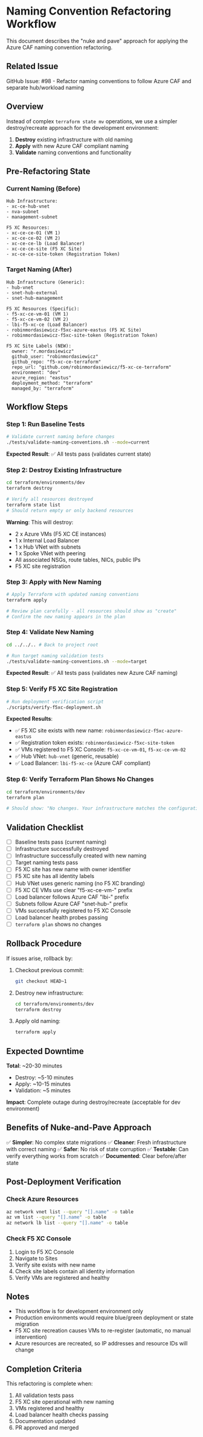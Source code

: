 # Naming Convention Refactoring Workflow

This document describes the "nuke and pave" approach for applying the Azure CAF naming convention refactoring.

## Related Issue

GitHub Issue: #98 - Refactor naming conventions to follow Azure CAF and separate hub/workload naming

## Overview

Instead of complex `terraform state mv` operations, we use a simpler destroy/recreate approach for the development environment:

1. **Destroy** existing infrastructure with old naming
2. **Apply** with new Azure CAF compliant naming
3. **Validate** naming conventions and functionality

## Pre-Refactoring State

### Current Naming (Before)
```
Hub Infrastructure:
- xc-ce-hub-vnet
- nva-subnet
- management-subnet

F5 XC Resources:
- xc-ce-ce-01 (VM 1)
- xc-ce-ce-02 (VM 2)
- xc-ce-ce-lb (Load Balancer)
- xc-ce-ce-site (F5 XC Site)
- xc-ce-ce-site-token (Registration Token)
```

### Target Naming (After)
```
Hub Infrastructure (Generic):
- hub-vnet
- snet-hub-external
- snet-hub-management

F5 XC Resources (Specific):
- f5-xc-ce-vm-01 (VM 1)
- f5-xc-ce-vm-02 (VM 2)
- lbi-f5-xc-ce (Load Balancer)
- robinmordasiewicz-f5xc-azure-eastus (F5 XC Site)
- robinmordasiewicz-f5xc-site-token (Registration Token)

F5 XC Site Labels (NEW):
  owner: "r.mordasiewicz"
  github_user: "robinmordasiewicz"
  github_repo: "f5-xc-ce-terraform"
  repo_url: "github.com/robinmordasiewicz/f5-xc-ce-terraform"
  environment: "dev"
  azure_region: "eastus"
  deployment_method: "terraform"
  managed_by: "terraform"
```

## Workflow Steps

### Step 1: Run Baseline Tests
```bash
# Validate current naming before changes
./tests/validate-naming-conventions.sh --mode=current
```

**Expected Result**: ✅ All tests pass (validates current state)

### Step 2: Destroy Existing Infrastructure
```bash
cd terraform/environments/dev
terraform destroy

# Verify all resources destroyed
terraform state list
# Should return empty or only backend resources
```

**Warning**: This will destroy:
- 2 x Azure VMs (F5 XC CE instances)
- 1 x Internal Load Balancer
- 1 x Hub VNet with subnets
- 1 x Spoke VNet with peering
- All associated NSGs, route tables, NICs, public IPs
- F5 XC site registration

### Step 3: Apply with New Naming
```bash
# Apply Terraform with updated naming conventions
terraform apply

# Review plan carefully - all resources should show as "create"
# Confirm the new naming appears in the plan
```

### Step 4: Validate New Naming
```bash
cd ../../.. # Back to project root

# Run target naming validation tests
./tests/validate-naming-conventions.sh --mode=target
```

**Expected Result**: ✅ All tests pass (validates new Azure CAF naming)

### Step 5: Verify F5 XC Site Registration
```bash
# Run deployment verification script
./scripts/verify-f5xc-deployment.sh
```

**Expected Results**:
- ✅ F5 XC site exists with new name: `robinmordasiewicz-f5xc-azure-eastus`
- ✅ Registration token exists: `robinmordasiewicz-f5xc-site-token`
- ✅ VMs registered to F5 XC Console: `f5-xc-ce-vm-01`, `f5-xc-ce-vm-02`
- ✅ Hub VNet: `hub-vnet` (generic, reusable)
- ✅ Load Balancer: `lbi-f5-xc-ce` (Azure CAF compliant)

### Step 6: Verify Terraform Plan Shows No Changes
```bash
cd terraform/environments/dev
terraform plan

# Should show: "No changes. Your infrastructure matches the configuration."
```

## Validation Checklist

- [ ] Baseline tests pass (current naming)
- [ ] Infrastructure successfully destroyed
- [ ] Infrastructure successfully created with new naming
- [ ] Target naming tests pass
- [ ] F5 XC site has new name with owner identifier
- [ ] F5 XC site has all identity labels
- [ ] Hub VNet uses generic naming (no F5 XC branding)
- [ ] F5 XC CE VMs use clear "f5-xc-ce-vm-" prefix
- [ ] Load balancer follows Azure CAF "lbi-" prefix
- [ ] Subnets follow Azure CAF "snet-hub-" prefix
- [ ] VMs successfully registered to F5 XC Console
- [ ] Load balancer health probes passing
- [ ] `terraform plan` shows no changes

## Rollback Procedure

If issues arise, rollback by:

1. Checkout previous commit:
   ```bash
   git checkout HEAD~1
   ```

2. Destroy new infrastructure:
   ```bash
   cd terraform/environments/dev
   terraform destroy
   ```

3. Apply old naming:
   ```bash
   terraform apply
   ```

## Expected Downtime

**Total**: ~20-30 minutes
- Destroy: ~5-10 minutes
- Apply: ~10-15 minutes
- Validation: ~5 minutes

**Impact**: Complete outage during destroy/recreate (acceptable for dev environment)

## Benefits of Nuke-and-Pave Approach

✅ **Simpler**: No complex state migrations
✅ **Cleaner**: Fresh infrastructure with correct naming
✅ **Safer**: No risk of state corruption
✅ **Testable**: Can verify everything works from scratch
✅ **Documented**: Clear before/after state

## Post-Deployment Verification

### Check Azure Resources
```bash
az network vnet list --query "[].name" -o table
az vm list --query "[].name" -o table
az network lb list --query "[].name" -o table
```

### Check F5 XC Console
1. Login to F5 XC Console
2. Navigate to Sites
3. Verify site exists with new name
4. Check site labels contain all identity information
5. Verify VMs are registered and healthy

## Notes

- This workflow is for development environment only
- Production environments would require blue/green deployment or state migration
- F5 XC site recreation causes VMs to re-register (automatic, no manual intervention)
- Azure resources are recreated, so IP addresses and resource IDs will change

## Completion Criteria

This refactoring is complete when:
1. All validation tests pass
2. F5 XC site operational with new naming
3. VMs registered and healthy
4. Load balancer health checks passing
5. Documentation updated
6. PR approved and merged
